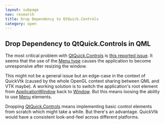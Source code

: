 ```yaml
---
layout: subpage
nav: research
title: Drop Dependency to QtQuick.Controls
category: open
---
```


## Drop Dependency to QtQuick.Controls in QML
The most critical problem with [QtQuick.Controls](https://doc.qt.io/qt-5/qtquickcontrols-index.html) is [this reported issue](https://github.com/qCring/QuickVtk/issues/44). It seems that the use of the [Menu type](https://doc.qt.io/qt-5/qml-qtquick-controls2-menu.html) causes the application to become unresponsive after resizing the window.

This might not be a general issue but an edge-case in the context of QuickVtk (caused by the whole OpenGL context sharing between QML and VTK maybe). A working solution is to switch the application's root element from [ApplicationWindow](https://doc.qt.io/qt-5/qml-qtquick-controls2-applicationwindow.html) back to [Window](https://doc.qt.io/qt-5/qml-qtquick-window-window.html). But this means loosing the ability to use [Menu](https://doc.qt.io/qt-5/qml-qtquick-controls2-menu.html) elements.

Dropping [QtQuick.Controls](https://doc.qt.io/qt-5/qtquickcontrols-index.html) means implementing basic control elements from scratch which might take a while. But there's an advantage. QuickVtk would have a consistent look-and-feel across different platforms.

